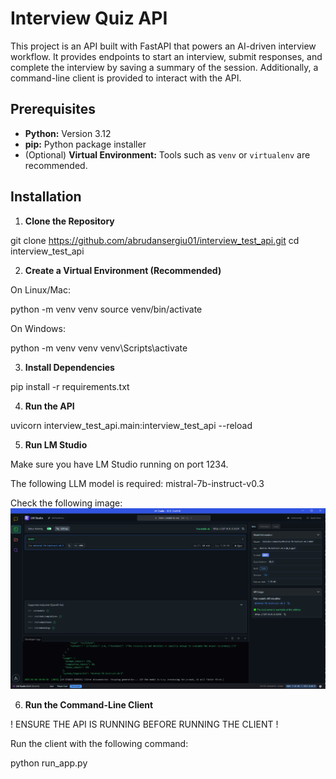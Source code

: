 # Interview Quiz API

This project is an API built with FastAPI that powers an AI-driven interview workflow.
It provides endpoints to start an interview, submit responses, and complete the interview by saving a summary of the session. 
Additionally, a command-line client is provided to interact with the API.

## Prerequisites

- **Python:** Version 3.12
- **pip:** Python package installer
- (Optional) **Virtual Environment:** Tools such as `venv` or `virtualenv` are recommended.

## Installation

1. **Clone the Repository**

git clone https://github.com/abrudansergiu01/interview_test_api.git
cd interview_test_api

2. **Create a Virtual Environment (Recommended)**

On Linux/Mac:


python -m venv venv
source venv/bin/activate


On Windows:

python -m venv venv
venv\Scripts\activate

3. **Install Dependencies**

pip install -r requirements.txt

4. **Run the API**

uvicorn interview_test_api.main:interview_test_api --reload

5. **Run LM Studio**

Make sure you have LM Studio running on port 1234.

The following LLM model is required:
mistral-7b-instruct-v0.3

Check the following image:
![img.png](img.png)

6. **Run the Command-Line Client**

! ENSURE THE API IS RUNNING BEFORE RUNNING THE CLIENT !

Run the client with the following command:

python run_app.py


